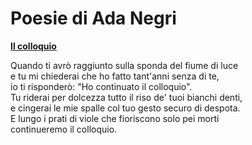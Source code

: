 # Poesie di Ada Negri


[**Il colloquio**](https://www.poesieracconti.it/poesie/a/ada-negri/il-colloquio)

Quando ti avrò raggiunto sulla sponda del fiume di luce  
e tu mi chiederai che ho fatto tant'anni senza di te,  
io ti risponderò: "Ho continuato il colloquio".  
Tu riderai per dolcezza tutto il riso de' tuoi bianchi denti,  
e cingerai le mie spalle col tuo gesto securo di despota.  
E lungo i prati di viole che fioriscono solo pei morti  
continueremo il colloquio.